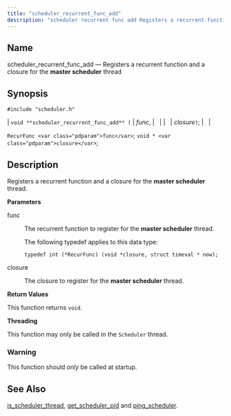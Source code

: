 ```yaml
---
title: "scheduler_recurrent_func_add"
description: "scheduler recurrent func add Registers a recurrent function and a closure for the master scheduler thread void scheduler recurrent func add func closure Recur Func func void closure Registers a recurrent function and a closure for the master scheduler thread func The recurrent function to register for the master scheduler..."
---
```


<a name="apis.scheduler_recurrent_func_add"></a> 
## Name

scheduler_recurrent_func_add — Registers a recurrent function and a closure for the **master scheduler**           thread

## Synopsis

`#include "scheduler.h"`

| `void **scheduler_recurrent_func_add** (` | <var class="pdparam">func</var>, |   |
|   | <var class="pdparam">closure</var>`)`; |   |

`RecurFunc <var class="pdparam">func</var>`;
`void * <var class="pdparam">closure</var>`;<a name="idp58893632"></a> 
## Description

Registers a recurrent function and a closure for the **master scheduler**           thread.

**<a name="idp58895584"></a> Parameters**

<dl class="variablelist">

<dt>func</dt>

<dd>

The recurrent function to register for the **master scheduler**           thread.

The following typedef applies to this data type:

`typedef int (*RecurFunc) (void *closure, struct timeval * now);`

</dd>

<dt>closure</dt>

<dd>

The closure to register for the **master scheduler**           thread.

</dd>

</dl>

**<a name="idp58903104"></a> Return Values**

This function returns `void`.

**<a name="idp58904464"></a> Threading**

This function may only be called in the `Scheduler` thread.

### Warning

This function should *only* be called at startup.

<a name="idp58907376"></a> 
## See Also

[is_scheduler_thread](/momentum/3/3-api/apis-is-scheduler-thread), [get_scheduler_pid](/momentum/3/3-api/apis-get-scheduler-pid) and [ping_scheduler](/momentum/3/3-api/apis-ping-scheduler).